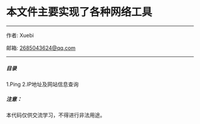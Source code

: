 # 本文件主要实现了各种网络工具

----------------------------------------------

作者: Xuebi

邮箱: 2685043624@qq.com

----------------------------------------------

##### 目录
1.Ping
2.IP地址及网站信息查询




##### 注意：

本代码仅供交流学习，不得进行非法用途。

